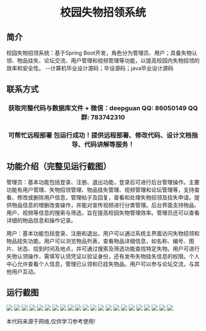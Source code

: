 <p><h1 align="center">校园失物招领系统</h1></p>

## 简介
校园失物招领系统：基于Spring Boot开发，角色分为管理员、用户；具备失物认领、物品挂失、论坛交流、用户管理和视频管理等功能，以提高校园内失物招领的效率和安全性。    --计算机毕业设计源码；毕设源码；java毕业设计源码


## 联系方式
<p><h3 align="center">获取完整代码与数据库文件 + 微信：deepguan QQ: 86050149 QQ群: 783742310</h3></p>
<p><h3 align="center">可帮忙远程部署 包运行成功！提供远程部署、修改代码、设计文档指导、代码讲解等服务！</h3></p>

## 功能介绍（完整见运行截图）
管理员：基本功能包括登录、注册、退出功能，登录后可进行后台管理操作。主要功能有用户管理、失物招领管理、物品挂失管理、视频管理和论坛管理等，支持查看、修改或删除用户信息，管理帖子及回复，查看和处理失物招领及挂失申请。提供物品信息的增删改查操作，并能对宣传视频进行分类管理。后台界面支持物品、用户、视频等信息的搜索与筛选，旨在提高校园失物管理效率。管理员还可以查看详细的物品信息和操作记录。

用户：基本功能包括登录、注册和退出，用户可以通过系统主界面访问失物招领和物品挂失功能。用户可以浏览物品列表，查看物品详细信息，如名称、编号、图片、状态、拾到时间及地点，并可通过搜索及筛选功能查找特定失物。用户可进行失物认领操作，需填写认领凭证以验证身份，还有发布失物挂失信息的权限。个人中心允许查看个人信息，管理已认领和已挂失物品。用户可以参与论坛交流，与其他用户互动。


## 运行截图
![](https://bs-1329754181.cos.ap-shanghai.myqcloud.com/spring/CampusLostAndFoundSystem/img/001.jpg)
![](https://bs-1329754181.cos.ap-shanghai.myqcloud.com/spring/CampusLostAndFoundSystem/img/002.jpg)
![](https://bs-1329754181.cos.ap-shanghai.myqcloud.com/spring/CampusLostAndFoundSystem/img/003.jpg)
![](https://bs-1329754181.cos.ap-shanghai.myqcloud.com/spring/CampusLostAndFoundSystem/img/004.jpg)
![](https://bs-1329754181.cos.ap-shanghai.myqcloud.com/spring/CampusLostAndFoundSystem/img/005.jpg)
![](https://bs-1329754181.cos.ap-shanghai.myqcloud.com/spring/CampusLostAndFoundSystem/img/006.jpg)
![](https://bs-1329754181.cos.ap-shanghai.myqcloud.com/spring/CampusLostAndFoundSystem/img/007.jpg)
![](https://bs-1329754181.cos.ap-shanghai.myqcloud.com/spring/CampusLostAndFoundSystem/img/008.jpg)
![](https://bs-1329754181.cos.ap-shanghai.myqcloud.com/spring/CampusLostAndFoundSystem/img/009.jpg)
![](https://bs-1329754181.cos.ap-shanghai.myqcloud.com/spring/CampusLostAndFoundSystem/img/010.jpg)
![](https://bs-1329754181.cos.ap-shanghai.myqcloud.com/spring/CampusLostAndFoundSystem/img/011.jpg)
![](https://bs-1329754181.cos.ap-shanghai.myqcloud.com/spring/CampusLostAndFoundSystem/img/012.jpg)
![](https://bs-1329754181.cos.ap-shanghai.myqcloud.com/spring/CampusLostAndFoundSystem/img/013.jpg)
![](https://bs-1329754181.cos.ap-shanghai.myqcloud.com/spring/CampusLostAndFoundSystem/img/014.jpg)
![](https://bs-1329754181.cos.ap-shanghai.myqcloud.com/spring/CampusLostAndFoundSystem/img/015.jpg)
![](https://bs-1329754181.cos.ap-shanghai.myqcloud.com/spring/CampusLostAndFoundSystem/img/016.jpg)
![](https://bs-1329754181.cos.ap-shanghai.myqcloud.com/spring/CampusLostAndFoundSystem/img/017.jpg)
![](https://bs-1329754181.cos.ap-shanghai.myqcloud.com/spring/CampusLostAndFoundSystem/img/018.jpg)
![](https://bs-1329754181.cos.ap-shanghai.myqcloud.com/spring/CampusLostAndFoundSystem/img/019.jpg)
![](https://bs-1329754181.cos.ap-shanghai.myqcloud.com/spring/CampusLostAndFoundSystem/img/020.jpg)
![](https://bs-1329754181.cos.ap-shanghai.myqcloud.com/spring/CampusLostAndFoundSystem/img/021.jpg)
![](https://bs-1329754181.cos.ap-shanghai.myqcloud.com/spring/CampusLostAndFoundSystem/img/022.jpg)

<p>本代码来源于网络,仅供学习参考使用!</p>
